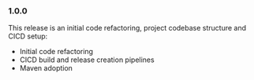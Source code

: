 ### 1.0.0

This release is an initial code refactoring, project codebase structure and CICD setup:

- Initial code refactoring
- CICD build and release creation pipelines
- Maven adoption